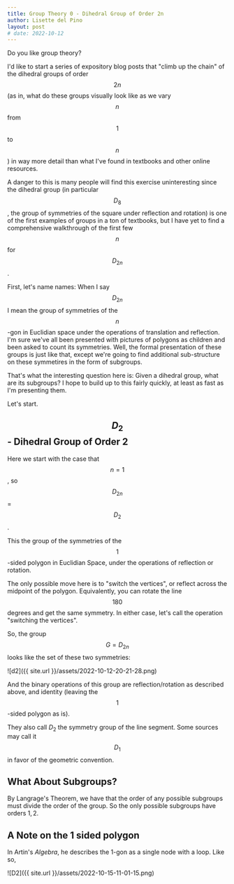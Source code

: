 ```yaml
---
title: Group Theory 0 - Dihedral Group of Order 2n
author: Lisette del Pino
layout: post
# date: 2022-10-12
---
```


<script type="text/javascript" async
  src="https://cdn.mathjax.org/mathjax/latest/MathJax.js?config=TeX-MML-AM_CHTML">
</script>

Do you like group theory?

I'd like to start a series of expository blog posts that "climb up the chain" of the dihedral groups of order $$2n$$ (as in, what do these groups visually look like as we vary $$n$$ from $$1$$ to $$n$$) in way more detail than what I've found in textbooks and other online resources. 

A danger to this is many people will find this exercise uninteresting since the dihedral group (in particular $$D_8$$, the group of symmetries of the square under reflection and rotation) is one of the first examples of groups in a ton of textbooks, but I have yet to find a comprehensive walkthrough of the first few $$n$$ for $$D_{2n}$$.

First, let's name names: When I say $$D_{2n}$$ I mean the group of symmetries of the $$n$$-gon in Euclidian space under the operations of translation and reflection. I'm sure we've all been presented with pictures of polygons as children and been asked to count its symmetries. Well, the formal presentation of these groups is just like that, except we're going to find additional sub-structure on these symmetires in the form of subgroups. 

That's what the interesting question here is: Given a dihedral group, what are its subgroups?
I hope to build up to this fairly quickly, at least as fast as I'm presenting them. 

Let's start. 

## $$D_2$$ - Dihedral Group of Order 2

Here we start with the case that $$n=1$$, so $$D_{2n}$$ = $$D_2$$. 

This the group of the symmetries of the $$1$$-sided polygon in Euclidian Space, under the operations of reflection or rotation. 

The only possible move here is to "switch the vertices", or reflect across the midpoint of the polygon. Equivalently, you can rotate the line $$180$$ degrees and get the same symmetry. In either case, let's call the operation "switching the vertices".


So, the group $$G = D_{2n} $$ looks like the set of these two symmetries:

<!-- ![](/assets/2022-10-12-20-21-28.png) -->

![d2]({{ site.url }}/assets/2022-10-12-20-21-28.png)

And the binary operations of this group are reflection/rotation as described above, and identity (leaving the $$1$$-sided polygon as is).

They also call $D_{2}$ the symmetry group of the line segment. Some sources may call it $$D_1$$ in favor of the geometric convention. 

## What About Subgroups?

By Langrage's Theorem, we have that the order of any possible subgroups must divide the order of the group. So the only possible subgroups have orders $1,2$. 

## A Note on the $1$ sided polygon

In Artin's *Algebra*, he describes the 1-gon as a single node with a loop. Like so, 

<!-- ![Need to draw this a little nicer...](assets/2022-10-15-11-01-15.png) -->

![D2]({{ site.url }}/assets/2022-10-15-11-01-15.png)


